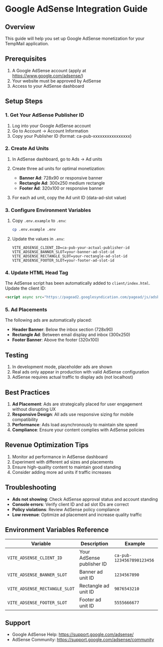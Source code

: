 # Google AdSense Integration Guide

## Overview
This guide will help you set up Google AdSense monetization for your TempMail application.

## Prerequisites
1. A Google AdSense account (apply at https://www.google.com/adsense/)
2. Your website must be approved by AdSense
3. Access to your AdSense dashboard

## Setup Steps

### 1. Get Your AdSense Publisher ID
1. Log into your Google AdSense account
2. Go to Account → Account Information
3. Copy your Publisher ID (format: ca-pub-xxxxxxxxxxxxxxxx)

### 2. Create Ad Units
1. In AdSense dashboard, go to Ads → Ad units
2. Create three ad units for optimal monetization:
   - **Banner Ad**: 728x90 or responsive banner
   - **Rectangle Ad**: 300x250 medium rectangle
   - **Footer Ad**: 320x100 or responsive banner

3. For each ad unit, copy the Ad unit ID (data-ad-slot value)

### 3. Configure Environment Variables
1. Copy `.env.example` to `.env`:
   ```bash
   cp .env.example .env
   ```

2. Update the values in `.env`:
   ```
   VITE_ADSENSE_CLIENT_ID=ca-pub-your-actual-publisher-id
   VITE_ADSENSE_BANNER_SLOT=your-banner-ad-slot-id
   VITE_ADSENSE_RECTANGLE_SLOT=your-rectangle-ad-slot-id
   VITE_ADSENSE_FOOTER_SLOT=your-footer-ad-slot-id
   ```

### 4. Update HTML Head Tag
The AdSense script has been automatically added to `client/index.html`. Update the client ID:

```html
<script async src="https://pagead2.googlesyndication.com/pagead/js/adsbygoogle.js?client=ca-pub-your-actual-publisher-id" crossorigin="anonymous"></script>
```

### 5. Ad Placements
The following ads are automatically placed:
- **Header Banner**: Below the inbox section (728x90)
- **Rectangle Ad**: Between email display and inbox (300x250)
- **Footer Banner**: Above the footer (320x100)

## Testing
1. In development mode, placeholder ads are shown
2. Real ads only appear in production with valid AdSense configuration
3. AdSense requires actual traffic to display ads (not localhost)

## Best Practices
1. **Ad Placement**: Ads are strategically placed for user engagement without disrupting UX
2. **Responsive Design**: All ads use responsive sizing for mobile compatibility
3. **Performance**: Ads load asynchronously to maintain site speed
4. **Compliance**: Ensure your content complies with AdSense policies

## Revenue Optimization Tips
1. Monitor ad performance in AdSense dashboard
2. Experiment with different ad sizes and placements
3. Ensure high-quality content to maintain good standing
4. Consider adding more ad units if traffic increases

## Troubleshooting
- **Ads not showing**: Check AdSense approval status and account standing
- **Console errors**: Verify client ID and ad slot IDs are correct
- **Policy violations**: Review AdSense policy compliance
- **Low revenue**: Optimize ad placement and increase quality traffic

## Environment Variables Reference
| Variable | Description | Example |
|----------|-------------|---------|
| `VITE_ADSENSE_CLIENT_ID` | Your AdSense publisher ID | `ca-pub-1234567890123456` |
| `VITE_ADSENSE_BANNER_SLOT` | Banner ad unit ID | `1234567890` |
| `VITE_ADSENSE_RECTANGLE_SLOT` | Rectangle ad unit ID | `9876543210` |
| `VITE_ADSENSE_FOOTER_SLOT` | Footer ad unit ID | `5555666677` |

## Support
- Google AdSense Help: https://support.google.com/adsense/
- AdSense Community: https://support.google.com/adsense/community